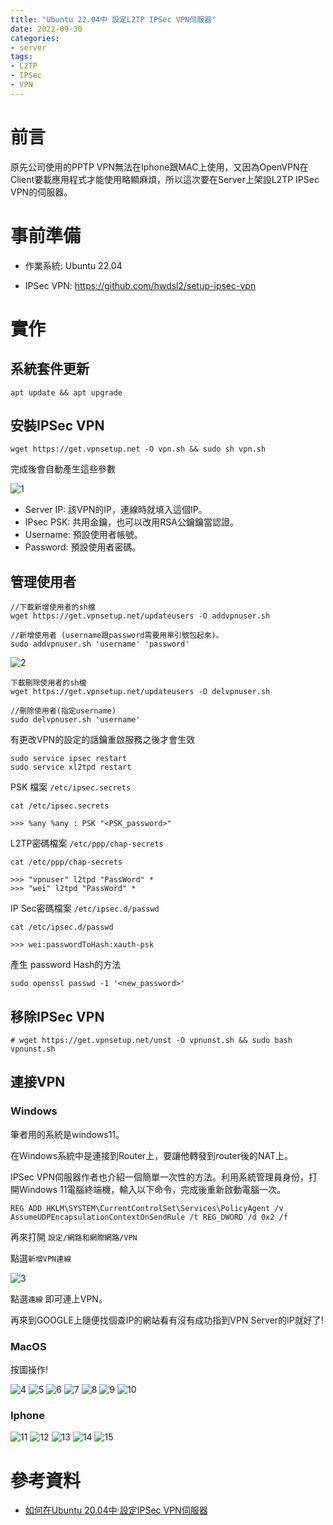 ```yaml
---
title: "Ubuntu 22.04中 設定L2TP IPSec VPN伺服器"
date: 2022-09-30
categories:
- server
tags:
- L2TP
- IPSec
- VPN
---
```


# 前言
原先公司使用的PPTP VPN無法在Iphone跟MAC上使用，又因為OpenVPN在Client要載應用程式才能使用略顯麻煩，所以這次要在Server上架設L2TP IPSec VPN的伺服器。
<!-- more -->

# 事前準備

- 作業系統: Ubuntu 22.04

- IPSec VPN: https://github.com/hwdsl2/setup-ipsec-vpn

# 實作

## 系統套件更新

```
apt update && apt upgrade
```

## 安裝IPSec VPN

```
wget https://get.vpnsetup.net -O vpn.sh && sudo sh vpn.sh
```
完成後會自動產生這些參數

![1](/assets/images/010/1.jpg)

- Server IP: 該VPN的IP，連線時就填入這個IP。
- IPsec PSK: 共用金鑰，也可以改用RSA公鑰鑰當認證。
- Username: 預設使用者帳號。
- Password: 預設使用者密碼。

## 管理使用者

```
//下載新增使用者的sh檔
wget https://get.vpnsetup.net/updateusers -O addvpnuser.sh

//新增使用者 (username跟password需要用單引號包起來)。
sudo addvpnuser.sh 'username' 'password' 
```
![2](/assets/images/010/2.jpg)

```
下載刪除使用者的sh檔
wget https://get.vpnsetup.net/updateusers -O delvpnuser.sh

//刪除使用者(指定username)
sudo delvpnuser.sh 'username'

```

有更改VPN的設定的話鑰重啟服務之後才會生效
```
sudo service ipsec restart
sudo service xl2tpd restart
```

PSK 檔案 `/etc/ipsec.secrets`

```
cat /etc/ipsec.secrets

>>> %any %any : PSK "<PSK_password>"
```
L2TP密碼檔案 `/etc/ppp/chap-secrets`

```
cat /etc/ppp/chap-secrets

>>> "vpnuser" l2tpd "PassWord" *
>>> "wei" l2tpd "PassWord" *
```

IP Sec密碼檔案 `/etc/ipsec.d/passwd`

```
cat /etc/ipsec.d/passwd

>>> wei:passwordToHash:xauth-psk
```

產生 password Hash的方法

```
sudo openssl passwd -1 '<new_password>'
```

## 移除IPSec VPN
```
# wget https://get.vpnsetup.net/unst -O vpnunst.sh && sudo bash vpnunst.sh
```

## 連接VPN

### Windows

筆者用的系統是windows11。

在Windows系統中是連接到Router上，要讓他轉發到router後的NAT上。

IPSec VPN伺服器作者也介紹一個簡單一次性的方法。利用系統管理員身份，打開Windows 11電腦終端機，輸入以下命令，完成後重新啟動電腦一次。

```
REG ADD HKLM\SYSTEM\CurrentControlSet\Services\PolicyAgent /v AssumeUDPEncapsulationContextOnSendRule /t REG_DWORD /d 0x2 /f
```

再來打開 `設定/網路和網際網路/VPN`

點選`新增VPN連線`

![3](/assets/images/010/3.jpg)

點選`連線` 即可連上VPN。

再來到GOOGLE上隨便找個查IP的網站看有沒有成功指到VPN Server的IP就好了!

### MacOS

按圖操作!

![4](/assets/images/010/4.jpg)
![5](/assets/images/010/5.jpg)
![6](/assets/images/010/6.jpg)
![7](/assets/images/010/7.jpg)
![8](/assets/images/010/8.jpg)
![9](/assets/images/010/9.jpg)
![10](/assets/images/010/10.jpg)

### Iphone

![11](/assets/images/010/11.jpg)
![12](/assets/images/010/12.jpg)
![13](/assets/images/010/13.jpg)
![14](/assets/images/010/14.jpg)
![15](/assets/images/010/15.jpg)


# 參考資料

- [如何在Ubuntu 20.04中‧設定IPSec VPN伺服器](https://itkb.ddns.net/%E5%A6%82%E4%BD%95%E5%9C%A8ubuntu-20-04%E4%B8%AD%E2%80%A7%E8%A8%AD%E5%AE%9Aipsec-vpn%E4%BC%BA%E6%9C%8D%E5%99%A8/)